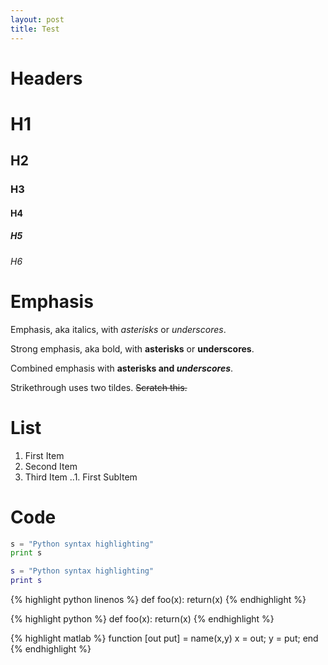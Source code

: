 ```yaml
---
layout: post
title: Test 
---
```



# Headers

# H1
## H2
### H3
#### H4
##### H5
###### H6

# Emphasis
Emphasis, aka italics, with *asterisks* or _underscores_.

Strong emphasis, aka bold, with **asterisks** or __underscores__.

Combined emphasis with **asterisks and _underscores_**.

Strikethrough uses two tildes. ~~Scratch this.~~

# List
1. First Item
2. Second Item
3. Third Item
..1. First SubItem

# Code

```python
s = "Python syntax highlighting"
print s 
```

```matlab
s = "Python syntax highlighting"
print s
```
{% highlight python linenos %}
 def foo(x):
     return(x)
{% endhighlight %}

{% highlight python %}
def foo(x):
     return(x)
{% endhighlight %}

{% highlight matlab %}
function [out put] = name(x,y)
    x = out;
    y = put;
end
{% endhighlight %}